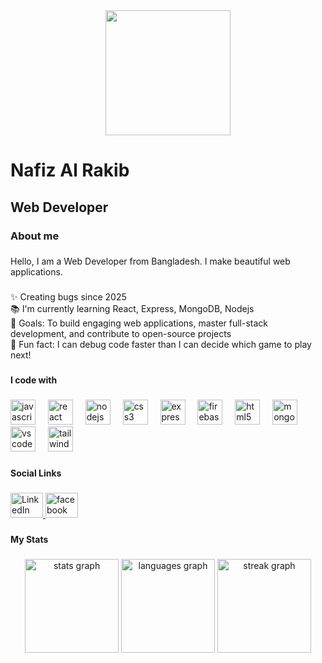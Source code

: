 <div align="center">
  <img height="200" src="https://i.ibb.co.com/0n0Sn81/b80f7763-9f3e-4452-afb2-1457b31f77fc.png"  />
</div>

###

<h1 align="left">Nafiz Al Rakib</h1>

###

<h2 align="left">Web Developer</h2>

###

<h3 align="left">About me</h3>

###

<p align="left">Hello, I am a Web Developer from Bangladesh. I make beautiful web applications.</p>

###

<p align="left">✨ Creating bugs since 2025<br>📚 I'm currently learning React, Express, MongoDB, Nodejs<br>🎯 Goals: To build engaging web applications, master full-stack development, and contribute to open-source projects<br>🎲 Fun fact:  I can debug code faster than I can decide which game to play next!</p>

###

<h4 align="left">I code with</h4>

###

<div align="left">
  <img src="https://cdn.jsdelivr.net/gh/devicons/devicon/icons/javascript/javascript-original.svg" height="40" alt="javascript logo"  />
  <img width="12" />
  <img src="https://cdn.jsdelivr.net/gh/devicons/devicon/icons/react/react-original.svg" height="40" alt="react logo"  />
  <img width="12" />
  <img src="https://cdn.jsdelivr.net/gh/devicons/devicon/icons/nodejs/nodejs-original.svg" height="40" alt="nodejs logo"  />
  <img width="12" />
  <img src="https://cdn.jsdelivr.net/gh/devicons/devicon/icons/css3/css3-original.svg" height="40" alt="css3 logo"  />
  <img width="12" />
  <img src="https://cdn.jsdelivr.net/gh/devicons/devicon/icons/express/express-original.svg" height="40" alt="express logo"  />
  <img width="12" />
  <img src="https://cdn.jsdelivr.net/gh/devicons/devicon/icons/firebase/firebase-plain.svg" height="40" alt="firebase logo"  />
  <img width="12" />
  <img src="https://cdn.jsdelivr.net/gh/devicons/devicon/icons/html5/html5-original.svg" height="40" alt="html5 logo"  />
  <img width="12" />
  <img src="https://cdn.jsdelivr.net/gh/devicons/devicon/icons/mongodb/mongodb-original.svg" height="40" alt="mongodb logo"  />
  <img width="12" />
  <img src="https://cdn.jsdelivr.net/gh/devicons/devicon/icons/vscode/vscode-original.svg" height="40" alt="vscode logo"  />
  <img width="12" />
  <img src="https://cdn.jsdelivr.net/gh/devicons/devicon/icons/tailwindcss/tailwindcss-original-wordmark.svg" height="40" alt="tailwindcss logo"  />
</div>

###

<h4 align="left">Social Links</h4>

###

<div align="left">
  <a href="https://www.linkedin.com/in/nafiz-al-rakib/" target="_blank">
  <img src="https://i.ibb.co.com/MDFYH8Pm/download.png" width="52" height="40" alt="LinkedIn logo" />
</a>
  <a href="https://www.facebook.com/nafiz.al.rakib/" target="_blank">
    <img src="https://raw.githubusercontent.com/maurodesouza/profile-readme-generator/master/src/assets/icons/social/facebook/default.svg" width="52" height="40" alt="facebook logo"  />
  </a>
</div>

###

<h4 align="left">My Stats</h4>

###

<div align="center">
  <img src="https://github-readme-stats.vercel.app/api?username=rakibnafiz6&hide_title=false&hide_rank=false&show_icons=true&include_all_commits=true&count_private=true&disable_animations=false&theme=dracula&locale=en&hide_border=false&order=1" height="150" alt="stats graph"  />
  <img src="https://github-readme-stats.vercel.app/api/top-langs?username=rakibnafiz6&locale=en&hide_title=false&layout=compact&card_width=320&langs_count=5&theme=dracula&hide_border=false&order=2" height="150" alt="languages graph"  />
  <img src="https://streak-stats.demolab.com?user=rakibnafiz6&locale=en&mode=daily&theme=dracula&hide_border=false&border_radius=5&order=3" height="150" alt="streak graph"  />
</div>

###
